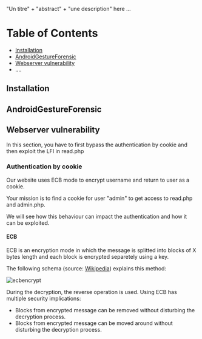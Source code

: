 "Un titre" + "abstract" + "une description" here ...
# Table of Contents
* [Installation](./README.md/#installation)
* [AndroidGestureForensic](./README.md/#androidGestureForensic)
* [Webserver vulnerability](./README.md/#webserver-vulnerability)
* ....

## Installation

## AndroidGestureForensic

## Webserver vulnerability
In this section, you have to first bypass the authentication by cookie and then exploit the LFI in read.php
### Authentication by cookie
Our website uses ECB mode to encrypt username and return to user as a cookie.

Your mission is to find a cookie for user "admin" to get access to read.php and admin.php.

We will see how this behaviour can impact the authentication and how it can be exploited.

#### ECB
ECB is an encryption mode in which the message is splitted into blocks of X bytes length and each block is encrypted separetely using a key.

The following schema (source: [Wikipedia](https://en.wikipedia.org/wiki/Block_cipher_mode_of_operation)) explains this method:

![ecbencrypt](https://user-images.githubusercontent.com/26149560/36741024-5cc2be06-1be4-11e8-96c4-8c0684934230.PNG)

During the decryption, the reverse operation is used. Using ECB has multiple security implications:

* Blocks from encrypted message can be removed without disturbing the decryption process.
* Blocks from encrypted message can be moved around without disturbing the decryption process.
